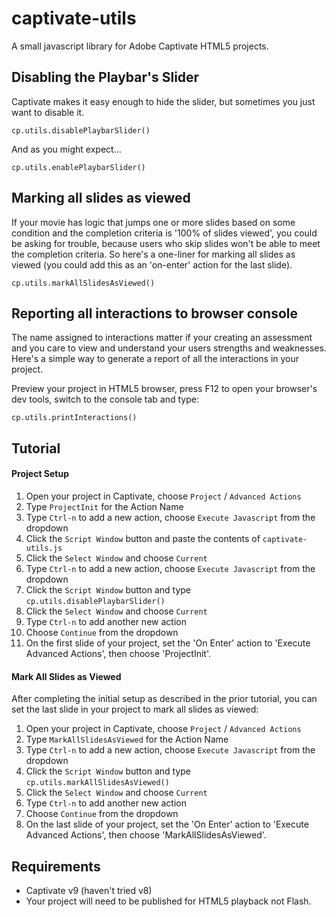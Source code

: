 # captivate-utils
A small javascript library for Adobe Captivate HTML5 projects.

## Disabling the Playbar's Slider
Captivate makes it easy enough to hide the slider, but sometimes you just want to disable it.

`cp.utils.disablePlaybarSlider()`

And as you might expect...

`cp.utils.enablePlaybarSlider()`

## Marking all slides as viewed
If your movie has logic that jumps one or more slides based on some condition and the completion criteria is '100% of slides viewed', you could be asking for trouble, because users who skip slides won't be able to meet the completion criteria.  So here's a one-liner for marking all slides as viewed (you could add this as an 'on-enter' action for the last slide).

`cp.utils.markAllSlidesAsViewed()`

## Reporting all interactions to browser console
The name assigned to interactions matter if your creating an assessment and you care to view and understand your users strengths and weaknesses. Here's a simple way to generate a report of all the interactions in your project.

Preview your project in HTML5 browser, press F12 to open your browser's dev tools, switch to the console tab and type:

`cp.utils.printInteractions()`

## Tutorial

#### Project Setup
1. Open your project in Captivate, choose `Project` / `Advanced Actions`
1. Type `ProjectInit` for the Action Name
1. Type `Ctrl-n` to add a new action, choose `Execute Javascript` from the dropdown
1. Click the `Script Window` button and paste the contents of `captivate-utils.js`
1. Click the `Select Window` and choose `Current`
1. Type `Ctrl-n` to add a new action, choose `Execute Javascript` from the dropdown
1. Click the `Script Window` button and type `cp.utils.disablePlaybarSlider()`
1. Click the `Select Window` and choose `Current`
1. Type `Ctrl-n` to add another new action
1. Choose `Continue` from the dropdown
1. On the first slide of your project, set the 'On Enter' action to 'Execute Advanced Actions', then choose 'ProjectInit'.

#### Mark All Slides as Viewed

After completing the initial setup as described in the prior tutorial, you can set the last slide in your project to mark all slides as viewed:

1. Open your project in Captivate, choose `Project` / `Advanced Actions`
1. Type `MarkAllSlidesAsViewed` for the Action Name
1. Type `Ctrl-n` to add a new action, choose `Execute Javascript` from the dropdown
1. Click the `Script Window` button and type `cp.utils.markAllSlidesAsViewed()`
1. Click the `Select Window` and choose `Current`
1. Type `Ctrl-n` to add another new action
1. Choose `Continue` from the dropdown
1. On the last slide of your project, set the 'On Enter' action to 'Execute Advanced Actions', then choose 'MarkAllSlidesAsViewed'.

## Requirements
- Captivate v9 (haven't tried v8)
- Your project will need to be published for HTML5 playback not Flash.
